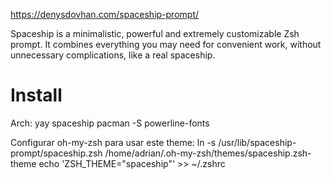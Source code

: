 https://denysdovhan.com/spaceship-prompt/

Spaceship is a minimalistic, powerful and extremely customizable Zsh prompt. It combines everything you may need for convenient work, without unnecessary complications, like a real spaceship.


# Install
Arch:
  yay spaceship
  pacman -S powerline-fonts

Configurar oh-my-zsh para usar este theme:
ln -s /usr/lib/spaceship-prompt/spaceship.zsh /home/adrian/.oh-my-zsh/themes/spaceship.zsh-theme
echo 'ZSH_THEME="spaceship"' >> ~/.zshrc
